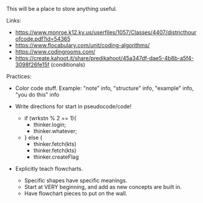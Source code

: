 This will be a place to store anything useful.

Links:
* https://www.monroe.k12.ky.us/userfiles/1057/Classes/4407/districthourofcode.pdf?id=54365
* https://www.flocabulary.com/unit/coding-algorithms/
* https://www.codingrooms.com/
* https://create.kahoot.it/share/predikahoot/45a347df-dae5-4b8b-a5f4-3098f26fe15f (conditionals)

Practices:
* Color code stuff. Example: "note" info, "structure" info, "example" info, "you do this" info
* Write directions for start in pseudocode/code!
  * if (wrkstn % 2 == 1){
    * thinker.login;
    * thinker.whatever;
  * } else {
    * thinker.fetch(kts)
    * thinker.fetch(kts)
    * thinker.createFlag

* Explicitly teach flowcharts.
  * Specific shapes have specific meanings.
  * Start at VERY beginning, and add as new concepts are built in.
  * Have flowchart pieces to put on the wall.
